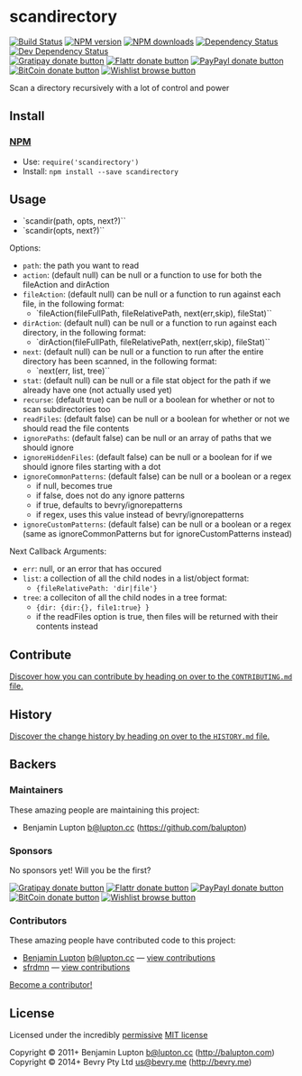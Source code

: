 <!-- TITLE/ -->

# scandirectory

<!-- /TITLE -->


<!-- BADGES/ -->

[![Build Status](https://img.shields.io/travis/bevry/scandirectory/master.svg)](http://travis-ci.org/bevry/scandirectory "Check this project's build status on TravisCI")
[![NPM version](https://img.shields.io/npm/v/scandirectory.svg)](https://npmjs.org/package/scandirectory "View this project on NPM")
[![NPM downloads](https://img.shields.io/npm/dm/scandirectory.svg)](https://npmjs.org/package/scandirectory "View this project on NPM")
[![Dependency Status](https://img.shields.io/david/bevry/scandirectory.svg)](https://david-dm.org/bevry/scandirectory)
[![Dev Dependency Status](https://img.shields.io/david/dev/bevry/scandirectory.svg)](https://david-dm.org/bevry/scandirectory#info=devDependencies)<br/>
[![Gratipay donate button](https://img.shields.io/gratipay/bevry.svg)](https://www.gratipay.com/bevry/ "Donate weekly to this project using Gratipay")
[![Flattr donate button](https://img.shields.io/badge/flattr-donate-yellow.svg)](http://flattr.com/thing/344188/balupton-on-Flattr "Donate monthly to this project using Flattr")
[![PayPayl donate button](https://img.shields.io/badge/paypal-donate-yellow.svg)](https://www.paypal.com/cgi-bin/webscr?cmd=_s-xclick&hosted_button_id=QB8GQPZAH84N6 "Donate once-off to this project using Paypal")
[![BitCoin donate button](https://img.shields.io/badge/bitcoin-donate-yellow.svg)](https://coinbase.com/checkouts/9ef59f5479eec1d97d63382c9ebcb93a "Donate once-off to this project using BitCoin")
[![Wishlist browse button](https://img.shields.io/badge/wishlist-donate-yellow.svg)](http://amzn.com/w/2F8TXKSNAFG4V "Buy an item on our wishlist for us")

<!-- /BADGES -->


<!-- DESCRIPTION/ -->

Scan a directory recursively with a lot of control and power

<!-- /DESCRIPTION -->


<!-- INSTALL/ -->

## Install

### [NPM](http://npmjs.org/)

- Use: `require('scandirectory')`
- Install: `npm install --save scandirectory`

<!-- /INSTALL -->

## Usage

- `scandir(path, opts, next?)``
- `scandir(opts, next?)``

Options:

- `path`: the path you want to read
- `action`: (default null) can be null or a function to use for both the fileAction and dirAction
- `fileAction`: (default null) can be null or a function to run against each file, in the following format:
    - `fileAction(fileFullPath, fileRelativePath, next(err,skip), fileStat)``
- `dirAction`: (default null) can be null or a function to run against each directory, in the following format:
    - `dirAction(fileFullPath, fileRelativePath, next(err,skip), fileStat)``
- `next`: (default null) can be null or a function to run after the entire directory has been scanned, in the following
  format:
    - `next(err, list, tree)``
- `stat`: (default null) can be null or a file stat object for the path if we already have one (not actually used yet)
- `recurse`: (default true) can be null or a boolean for whether or not to scan subdirectories too
- `readFiles`: (default false) can be null or a boolean for whether or not we should read the file contents
- `ignorePaths`: (default false) can be null or an array of paths that we should ignore
- `ignoreHiddenFiles`: (default false) can be null or a boolean for if we should ignore files starting with a dot
- `ignoreCommonPatterns`: (default false) can be null or a boolean or a regex
    - if null, becomes true
    - if false, does not do any ignore patterns
    - if true, defaults to bevry/ignorepatterns
    - if regex, uses this value instead of bevry/ignorepatterns
- `ignoreCustomPatterns`: (default false) can be null or a boolean or a regex (same as ignoreCommonPatterns but for
  ignoreCustomPatterns instead)

Next Callback Arguments:

- `err`: null, or an error that has occured
- `list`: a collection of all the child nodes in a list/object format:
    - `{fileRelativePath: 'dir|file'}`
- `tree`: a colleciton of all the child nodes in a tree format:
    - `{dir: {dir:{}, file1:true} }`
    - if the readFiles option is true, then files will be returned with their contents instead

<!-- CONTRIBUTE/ -->

## Contribute

[Discover how you can contribute by heading on over to the `CONTRIBUTING.md` file.](https://github.com/bevry/scandirectory/blob/master/CONTRIBUTING.md#files)

<!-- /CONTRIBUTE -->


<!-- HISTORY/ -->

## History

[Discover the change history by heading on over to the `HISTORY.md` file.](https://github.com/bevry/scandirectory/blob/master/HISTORY.md#files)

<!-- /HISTORY -->


<!-- BACKERS/ -->

## Backers

### Maintainers

These amazing people are maintaining this project:

- Benjamin Lupton <b@lupton.cc> (https://github.com/balupton)

### Sponsors

No sponsors yet! Will you be the first?

[![Gratipay donate button](https://img.shields.io/gratipay/bevry.svg)](https://www.gratipay.com/bevry/ "Donate weekly to this project using Gratipay")
[![Flattr donate button](https://img.shields.io/badge/flattr-donate-yellow.svg)](http://flattr.com/thing/344188/balupton-on-Flattr "Donate monthly to this project using Flattr")
[![PayPayl donate button](https://img.shields.io/badge/paypal-donate-yellow.svg)](https://www.paypal.com/cgi-bin/webscr?cmd=_s-xclick&hosted_button_id=QB8GQPZAH84N6 "Donate once-off to this project using Paypal")
[![BitCoin donate button](https://img.shields.io/badge/bitcoin-donate-yellow.svg)](https://coinbase.com/checkouts/9ef59f5479eec1d97d63382c9ebcb93a "Donate once-off to this project using BitCoin")
[![Wishlist browse button](https://img.shields.io/badge/wishlist-donate-yellow.svg)](http://amzn.com/w/2F8TXKSNAFG4V "Buy an item on our wishlist for us")

### Contributors

These amazing people have contributed code to this project:

- [Benjamin Lupton](https://github.com/balupton) <b@lupton.cc>
  — [view contributions](https://github.com/bevry/scandirectory/commits?author=balupton)
- [sfrdmn](https://github.com/sfrdmn)
  — [view contributions](https://github.com/bevry/scandirectory/commits?author=sfrdmn)

[Become a contributor!](https://github.com/bevry/scandirectory/blob/master/CONTRIBUTING.md#files)

<!-- /BACKERS -->


<!-- LICENSE/ -->

## License

Licensed under the
incredibly [permissive](http://en.wikipedia.org/wiki/Permissive_free_software_licence) [MIT license](http://creativecommons.org/licenses/MIT/)

Copyright &copy; 2011+ Benjamin Lupton <b@lupton.cc> (http://balupton.com)
<br/>Copyright &copy; 2014+ Bevry Pty Ltd <us@bevry.me> (http://bevry.me)

<!-- /LICENSE -->



